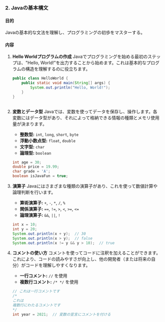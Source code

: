 ### 2. Javaの基本構文

#### 目的
Javaの基本的な文法を理解し、プログラミングの初歩をマスターする。

#### 内容

1. **Hello Worldプログラムの作成**
   Javaでプログラミングを始める最初のステップは、"Hello, World!"を出力することから始めます。これは基本的なプログラムの構造を理解するのに役立ちます。
   
   ```java
   public class HelloWorld {
       public static void main(String[] args) {
           System.out.println("Hello, World!");
       }
   }
  

1. **変数とデータ型**
   Javaでは、変数を使ってデータを保存し、操作します。各変数にはデータ型があり、それによって格納できる情報の種類とメモリ使用量が決まります。

   - **整数型:** `int`, `long`, `short`, `byte`
   - **浮動小数点型:** `float`, `double`
   - **文字型:** `char`
   - **論理型:** `boolean`
     
   ```java
   int age = 30;
   double price = 19.99;
   char grade = 'A';
   boolean isJavaFun = true;

1. **演算子**
   Javaにはさまざまな種類の演算子があり、これを使って数値計算や論理判断を行います。

   - **算術演算子:** `+`, `-`, `*`, `/`, `%`
   - **関係演算子:** `==`, `!=`, `>`, `<`, `>=`, `<=`
   - **論理演算子:** `&&`, `||`, `!`

   ```java
   int x = 10;
   int y = 20;
   System.out.println(x + y);  // 30
   System.out.println(x > y);  // false
   System.out.println(x != y && y > 10);  // true

1. **コメントの使い方**
   コメントを使ってコードに注釈を加えることができます。これにより、コードの読みやすさが向上し、他の開発者（または将来の自分）がコードを理解しやすくなります。
   - **一行コメント:** `//` を使用
   - **複数行コメント:** `/* */` を使用
     
   ```java
   // これは一行コメントです
   /*
   これは
   複数行にわたるコメントです
   */
   int year = 2021;  // 変数の宣言にコメントを付ける


